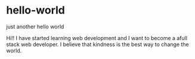 # hello-world
just another hello world

Hi!! I have started learning web development and I want to become a afull stack web developer.
I believe that kindness is the best way to change the world.

